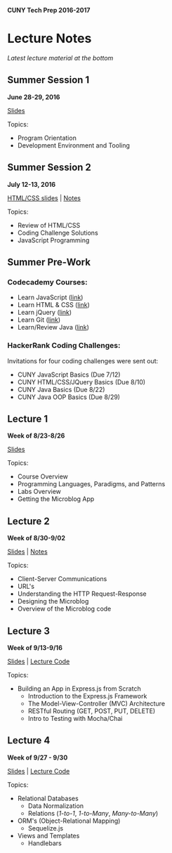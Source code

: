 **CUNY Tech Prep 2016-2017**
# Lecture Notes

_Latest lecture material at the bottom_

## Summer Session 1
**June 28-29, 2016**

[Slides](00.1_2016-06-28/summer_01.pdf)

Topics:

* Program Orientation
* Development Environment and Tooling


## Summer Session 2
**July 12-13, 2016**

[HTML/CSS slides](00.2_2016-07-12/HTML_CSS_Slides.html) |
[Notes](00.2_2016-07-12/javascript-basics.md)

Topics:

* Review of HTML/CSS
* Coding Challenge Solutions
* JavaScript Programming


## Summer Pre-Work

### Codecademy Courses:

* Learn JavaScript ([link](https://www.codecademy.com/learn/javascript))
* Learn HTML & CSS ([link](https://www.codecademy.com/learn/web))
* Learn jQuery ([link](https://www.codecademy.com/learn/jquery))
* Learn Git ([link](../guides/git.md))
* Learn/Review Java ([link](../guides/java.pdf))

### HackerRank Coding Challenges:

Invitations for four coding challenges were sent out:

* CUNY JavaScript Basics (Due 7/12)
* CUNY HTML/CSS/JQuery Basics (Due 8/10)
* CUNY Java Basics (Due 8/22)
* CUNY Java OOP Basics (Due 8/29)



## Lecture 1
**Week of 8/23-8/26**

[Slides](lecture_slides_01.pdf)


Topics:

* Course Overview
* Programming Languages, Paradigms, and Patterns
* Labs Overview
* Getting the Microblog App


## Lecture 2
**Week of 8/30-9/02**

[Slides](lecture_slides_02.pdf) |
[Notes](02/class-notes.md)

Topics:

* Client-Server Communications
* URL's
* Understanding the HTTP Request-Response
* Designing the Microblog
* Overview of the Microblog code

## Lecture 3
**Week of 9/13-9/16**

[Slides](lecture_slides_03.pdf) |
[Lecture Code](https://github.com/medgardo/ctp-lecture-code/tree/master/module-03)

Topics:

* Building an App in Express.js from Scratch
    - Introduction to the Express.js Framework
    - The Model-View-Controller (MVC) Architecture
    - RESTful Routing (GET, POST, PUT, DELETE)
    - Intro to Testing with Mocha/Chai


## Lecture 4
**Week of 9/27 - 9/30**

[Slides](lecture_slides_04.pdf) |
[Lecture Code](https://github.com/medgardo/ctp-lecture-code/tree/master/module-04)

Topics:

* Relational Databases
    - Data Normalization
    - Relations (_1-to-1_, _1-to-Many_, _Many-to-Many_)
* ORM's (Object-Relational Mapping)
    - Sequelize.js
* Views and Templates
    - Handlebars



